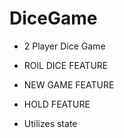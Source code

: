 # DiceGame

- 2 Player Dice Game

- ROlL DICE FEATURE

- NEW GAME FEATURE

- HOLD FEATURE

- Utilizes state

